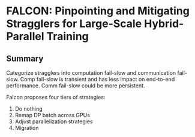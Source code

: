 # FALCON: Pinpointing and Mitigating Stragglers for Large-Scale Hybrid-Parallel Training

## Summary
Categorize stragglers into computation fail-slow and communication fail-slow. Comp fail-slow is transient and has less impact on end-to-end performance. Comm fail-slow could be more persistent.

Falcon proposes four tiers of strategies:
1. Do nothing
2. Remap DP batch across GPUs
3. Adjust parallelization strategies
4. Migration